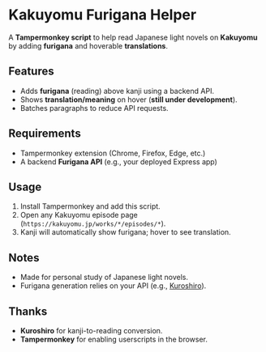 # Kakuyomu Furigana Helper

A **Tampermonkey script** to help read Japanese light novels on **Kakuyomu** by adding **furigana** and hoverable **translations**.

## Features

- Adds **furigana** (reading) above kanji using a backend API.
- Shows **translation/meaning** on hover (**still under development**).
- Batches paragraphs to reduce API requests.

## Requirements

- Tampermonkey extension (Chrome, Firefox, Edge, etc.)
- A backend **Furigana API** (e.g., your deployed Express app)

## Usage

1. Install Tampermonkey and add this script.
2. Open any Kakuyomu episode page (`https://kakuyomu.jp/works/*/episodes/*`).
3. Kanji will automatically show furigana; hover to see translation.

## Notes

- Made for personal study of Japanese light novels.
- Furigana generation relies on your API (e.g., [Kuroshiro](https://www.npmjs.com/package/kuroshiro)).

## Thanks

- **Kuroshiro** for kanji-to-reading conversion.
- **Tampermonkey** for enabling userscripts in the browser.
